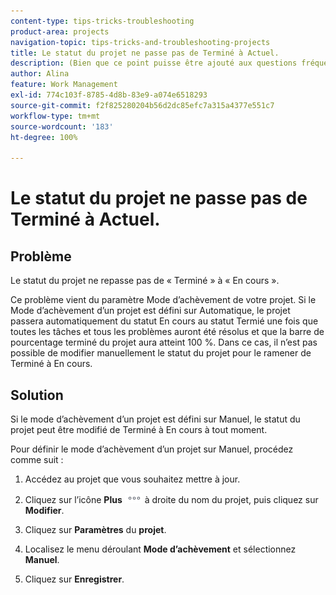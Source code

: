 ```yaml
---
content-type: tips-tricks-troubleshooting
product-area: projects
navigation-topic: tips-tricks-and-troubleshooting-projects
title: Le statut du projet ne passe pas de Terminé à Actuel.
description: (Bien que ce point puisse être ajouté aux questions fréquentes, je l’ai laissé dans son propre article pour des raisons de facilité de recherche.)
author: Alina
feature: Work Management
exl-id: 774c103f-8785-4d8b-83e9-a074e6518293
source-git-commit: f2f825280204b56d2dc85efc7a315a4377e551c7
workflow-type: tm+mt
source-wordcount: '183'
ht-degree: 100%

---
```


# Le statut du projet ne passe pas de Terminé à Actuel.

<!--
<p data-mc-conditions="QuicksilverOrClassic.Draft mode">(Although this can be added as an FAQ, I have left this as its own article for search-ability reasons)</p>
-->

## Problème

Le statut du projet ne repasse pas de « Terminé » à « En cours ».

Ce problème vient du paramètre Mode d’achèvement de votre projet. Si le Mode d’achèvement d’un projet est défini sur Automatique, le projet passera automatiquement du statut En cours au statut Termié une fois que toutes les tâches et tous les problèmes auront été résolus et que la barre de pourcentage terminé du projet aura atteint 100 %. Dans ce cas, il n’est pas possible de modifier manuellement le statut du projet pour le ramener de Terminé à En cours.

## Solution

Si le mode d’achèvement d’un projet est défini sur Manuel, le statut du projet peut être modifié de Terminé à En cours à tout moment.

Pour définir le mode d’achèvement d’un projet sur Manuel, procédez comme suit :

1. Accédez au projet que vous souhaitez mettre à jour.
1. Cliquez sur l’icône **Plus** ![](assets/more-icon.png) à droite du nom du projet, puis cliquez sur **Modifier**.
1. Cliquez sur **Paramètres** du **projet**.

1. Localisez le menu déroulant **Mode d’achèvement** et sélectionnez **Manuel**.

1. Cliquez sur **Enregistrer**.
